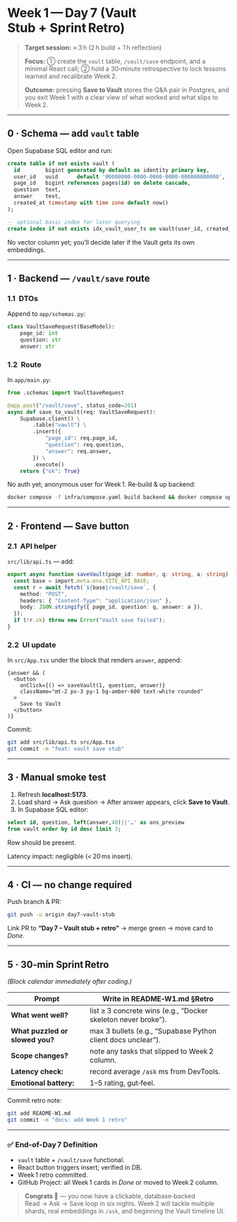 # Week 1 — Day 7 (Vault Stub + Sprint Retro)

> **Target session:** ≈ 3 h (2 h build + 1 h reflection)
>
> **Focus:** ① create the `vault` table, `/vault/save` endpoint, and a minimal React call; ② hold a 30‑minute retrospective to lock lessons learned and recalibrate Week 2.
>
> **Outcome:** pressing **Save to Vault** stores the Q\&A pair in Postgres, and you exit Week 1 with a clear view of what worked and what slips to Week 2.

---

## 0 · Schema — add `vault` table

Open Supabase SQL editor and run:

```sql
create table if not exists vault (
  id        bigint generated by default as identity primary key,
  user_id   uuid      default '00000000-0000-0000-0000-000000000000', -- anon for now
  page_id   bigint references pages(id) on delete cascade,
  question  text,
  answer    text,
  created_at timestamp with time zone default now()
);

-- optional basic index for later querying
create index if not exists idx_vault_user_ts on vault(user_id, created_at desc);
```

No vector column yet; you’ll decide later if the Vault gets its own embeddings.

---

## 1 · Backend — `/vault/save` route

### 1.1  DTOs

Append to `app/schemas.py`:

```python
class VaultSaveRequest(BaseModel):
    page_id: int
    question: str
    answer: str
```

### 1.2  Route

In `app/main.py`:

```python
from .schemas import VaultSaveRequest

@app.post("/vault/save", status_code=201)
async def save_to_vault(req: VaultSaveRequest):
    Supabase.client() \
        .table("vault") \
        .insert({
            "page_id": req.page_id,
            "question": req.question,
            "answer": req.answer,
        }) \
        .execute()
    return {"ok": True}
```

No auth yet; anonymous user for Week 1.
Re‑build & up backend:

```bash
docker compose -f infra/compose.yaml build backend && docker compose up -d backend
```

---

## 2 · Frontend — Save button

### 2.1  API helper

`src/lib/api.ts` — add:

```ts
export async function saveVault(page_id: number, q: string, a: string) {
  const base = import.meta.env.VITE_API_BASE;
  const r = await fetch(`${base}/vault/save`, {
    method: "POST",
    headers: { "Content-Type": "application/json" },
    body: JSON.stringify({ page_id, question: q, answer: a }),
  });
  if (!r.ok) throw new Error("Vault save failed");
}
```

### 2.2  UI update

In `src/App.tsx` under the block that renders `answer`, append:

```tsx
{answer && (
  <button
    onClick={() => saveVault(1, question, answer)}
    className="mt-2 px-3 py-1 bg-amber-600 text-white rounded"
  >
    Save to Vault
  </button>
)}
```

Commit:

```bash
git add src/lib/api.ts src/App.tsx
git commit -m "feat: vault save stub"
```

---

## 3 · Manual smoke test

1. Refresh **localhost:5173**.
2. Load shard → Ask question → After answer appears, click **Save to Vault**.
3. In Supabase SQL editor:

```sql
select id, question, left(answer,40)||'…' as ans_preview
from vault order by id desc limit 3;
```

Row should be present.

Latency impact: negligible (< 20 ms insert).

---

## 4 · CI — no change required

Push branch & PR:

```bash
git push -u origin day7-vault-stub
```

Link PR to **“Day 7 – Vault stub + retro”** → merge green → move card to *Done*.

---

## 5 · 30‑min Sprint Retro

*(Block calendar immediately after coding.)*

| Prompt                          | Write in README‑W1.md §Retro                                  |
| ------------------------------- | ------------------------------------------------------------- |
| **What went well?**             | list ≥ 3 concrete wins (e.g., “Docker skeleton never broke”). |
| **What puzzled or slowed you?** | max 3 bullets (e.g., “Supabase Python client docs unclear”).  |
| **Scope changes?**              | note any tasks that slipped to Week 2 column.                 |
| **Latency check:**              | record average `/ask` ms from DevTools.                       |
| **Emotional battery:**          | 1–5 rating, gut‑feel.                                         |

Commit retro note:

```bash
git add README-W1.md
git commit -m "docs: add Week 1 retro"
```

---

### ✅ End-of-Day 7 Definition

* `vault` table + `/vault/save` functional.
* React button triggers insert; verified in DB.
* Week 1 retro committed.
* GitHub Project: all Week 1 cards in *Done* or moved to Week 2 column.

> **Congrats 🏁** — you now have a clickable, database‑backed Read → Ask → Save loop in six nights. Week 2 will tackle multiple shards, real embeddings in `/ask`, and beginning the Vault timeline UI.
